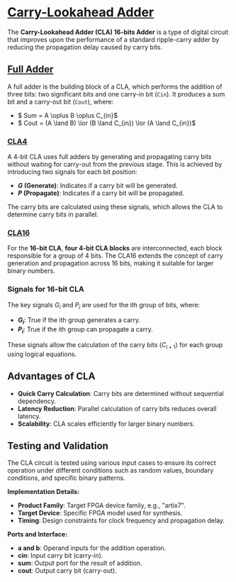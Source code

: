 # [Carry-Lookahead Adder](./CLA16.pdf)

The **Carry-Lookahead Adder (CLA) 16-bits Adder** is a type of digital circuit that improves upon the performance of a standard ripple-carry adder by reducing the propagation delay caused by carry bits.

## [Full Adder](https://en.wikipedia.org/wiki/Adder_(electronics)#Full_adder)

A full adder is the building block of a CLA, which performs the addition of three bits: two significant bits and one carry-in bit (`Cin`). It produces a sum bit and a carry-out bit (`Cout`), where:

- $ Sum = A \oplus B \oplus C_{in}$
- $ Cout = (A \land B) \lor (B \land C_{in}) \lor (A \land C_{in})$

### [CLA4](https://en.wikipedia.org/wiki/Lookahead_carry_unit)

A 4-bit CLA uses full adders by generating and propagating carry bits without waiting for carry-out from the previous stage. This is achieved by introducing two signals for each bit position:

- **$G$ (Generate)**: Indicates if a carry bit will be generated.
- **$P$ (Propagate)**: Indicates if a carry bit will be propagated.

The carry bits are calculated using these signals, which allows the CLA to determine carry bits in parallel.

### [CLA16](https://en.wikipedia.org/wiki/Lookahead_carry_unit)

For the **16-bit CLA**, **four 4-bit CLA blocks** are interconnected, each block responsible for a group of 4 bits. The CLA16 extends the concept of carry generation and propagation across 16 bits, making it suitable for larger binary numbers.

### Signals for 16-bit CLA

The key signals $G_i$ and $P_i$ are used for the ith group of bits, where:

- **$G_i$**: True if the ith group generates a carry.
- **$P_i$**: True if the ith group can propagate a carry.

These signals allow the calculation of the carry bits ($C_{i+1}$) for each group using logical equations.

## Advantages of CLA

- **Quick Carry Calculation**: Carry bits are determined without sequential dependency.
- **Latency Reduction**: Parallel calculation of carry bits reduces overall latency.
- **Scalability**: CLA scales efficiently for larger binary numbers.

## Testing and Validation

The CLA circuit is tested using various input cases to ensure its correct operation under different conditions such as random values, boundary conditions, and specific binary patterns.

**Implementation Details:**

- **Product Family**: Target FPGA device family, e.g., "artix7".
- **Target Device**: Specific FPGA model used for synthesis.
- **Timing**: Design constraints for clock frequency and propagation delay.

**Ports and Interface:**

- **a and b**: Operand inputs for the addition operation.
- **cin**: Input carry bit (carry-in).
- **sum**: Output port for the result of addition.
- **cout**: Output carry bit (carry-out).
